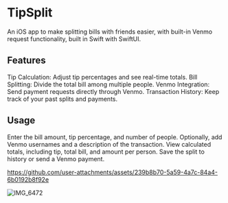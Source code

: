 
# TipSplit

An iOS app to make splitting bills with friends easier, with built-in Venmo request functionality, built in Swift with SwiftUI.

## Features
Tip Calculation: Adjust tip percentages and see real-time totals.
Bill Splitting: Divide the total bill among multiple people.
Venmo Integration: Send payment requests directly through Venmo.
Transaction History: Keep track of your past splits and payments.


## Usage
Enter the bill amount, tip percentage, and number of people.
Optionally, add Venmo usernames and a description of the transaction.
View calculated totals, including tip, total bill, and amount per person.
Save the split to history or send a Venmo payment.


https://github.com/user-attachments/assets/239b8b70-5a59-4a7c-84a4-6b0192b8f92e

![IMG_6472](https://github.com/user-attachments/assets/9317a47f-967f-4260-8168-4afd04284481)
